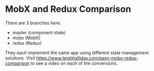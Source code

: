 # MobX and Redux Comparison

There are 3 branches here:

* master (component state)
* mobx (MobX)
* redux (Redux)

They each implement the same app using different state management solutions. Visit https://www.leighhalliday.com/easy-mobx-redux-comparison to see a video on each of the conversions.
